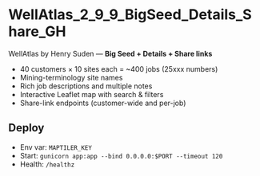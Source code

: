 
# WellAtlas_2_9_9_BigSeed_Details_Share_GH
WellAtlas by Henry Suden — **Big Seed + Details + Share links**

- 40 customers × 10 sites each = ~400 jobs (25xxx numbers)
- Mining-terminology site names
- Rich job descriptions and multiple notes
- Interactive Leaflet map with search & filters
- Share-link endpoints (customer-wide and per-job)

## Deploy
- Env var: `MAPTILER_KEY`
- Start: `gunicorn app:app --bind 0.0.0.0:$PORT --timeout 120`
- Health: `/healthz`
